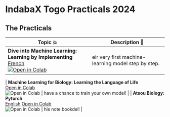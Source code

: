 # IndabaX Togo Practicals 2024

## The Practicals

| Topic 💥 | Description 📘 |
|----------|----------------|
| **Dive into Machine Learning: Learning by Implementing** <br> [French](https://github.com/CoTIA/ML_for_Bio_IndabaX_Togo/blob/main/ML_for_Bio_Indaba_PracticaI_indabaX_Togo_2024.ipynb) <br> [![Open in Colab](https://colab.research.google.com/assets/colab-badge.svg)](https://colab.research.google.com/drive/1EwBdA2us6Ddw2S_d0rp0SJ4gt-K1NAuW?usp=sharing) | eir very first machine-learning model step by step. |

| **Machine Learning for Biology: Learning the Language of Life** <br> [Open in Colab](#) <br> ![Open in Colab](https://colab.research.google.com/assets/colab-badge.svg) | have a chance to train your own model! |
| **Atsou Biology: Pytorch** <br> [English](#) [Open in Colab](#) <br> ![Open in Colab](https://colab.research.google.com/assets/colab-badge.svg) | his note bookdel! |


